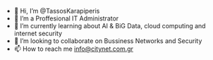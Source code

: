 - 👋 Hi, I’m @TassosKarapiperis
- 👀 I’m a Proffesional IT Administrator
- 🌱 I’m currently learning about AI & BiG Data,  cloud computing and internet security
- 💞️ I’m looking to collaborate on Bussiness Networks and Security
- 📫 How to reach me info@citynet.com.gr
<!---
TassosKarapiperis/TassosKarapiperis is a ✨ special ✨ repository because its `README.md` (this file) appears on your GitHub profile.
You can click the Preview link to take a look at your changes.
--->
